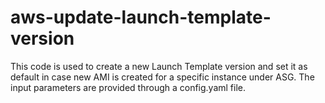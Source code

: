 # aws-update-launch-template-version
This code is used to create a new Launch Template version and set it as default in case new AMI is created for a specific instance under ASG. The input parameters are provided through a config.yaml file.
